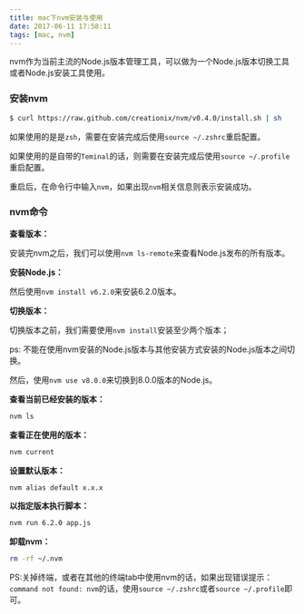 ```yaml
---
title: mac下nvm安装与使用
date: 2017-06-11 17:58:11
tags: [mac, nvm]
---
```


nvm作为当前主流的Node.js版本管理工具，可以做为一个Node.js版本切换工具或者Node.js安装工具使用。

### 安装nvm

``` bash
$ curl https://raw.github.com/creationix/nvm/v0.4.0/install.sh | sh
```

如果使用的是是`zsh`，需要在安装完成后使用`source ~/.zshrc`重启配置。

如果使用的是自带的`Teminal`的话，则需要在安装完成后使用`source ~/.profile`重启配置。

重启后，在命令行中输入`nvm`，如果出现`nvm`相关信息则表示安装成功。

### nvm命令

**查看版本：**

安装完nvm之后，我们可以使用`nvm ls-remote`来查看Node.js发布的所有版本。

**安装Node.js：**

然后使用`nvm install v6.2.0`来安装6.2.0版本。

**切换版本：**

切换版本之前，我们需要使用`nvm install`安装至少两个版本；

ps: 不能在使用nvm安装的Node.js版本与其他安装方式安装的Node.js版本之间切换。

然后，使用`nvm use v8.0.0`来切换到8.0.0版本的Node.js。

**查看当前已经安装的版本：**
``` bash
nvm ls
```
**查看正在使用的版本：**
``` bash
nvm current
```
**设置默认版本：**
``` bash
nvm alias default x.x.x
```
**以指定版本执行脚本：**
``` bash
nvm run 6.2.0 app.js
```
**卸载nvm：**
``` bash
rm -rf ~/.nvm
```
PS:关掉终端，或者在其他的终端tab中使用nvm的话，如果出现错误提示：`command not found: nvm`的话，使用`source ~/.zshrc`或者`source ~/.profile`即可。
